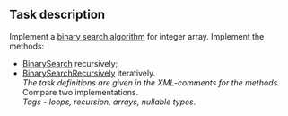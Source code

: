 ## Task description ##

Implement a [binary search algorithm](https://en.wikipedia.org/wiki/Binary_search_algorithm) for integer array. Implement the methods:
 - [BinarySearch](BinarySearchTask/ArrayExtension.cs#L27) recursively;
 - [BinarySearchRecursively](BinarySearchTask/ArrayExtension.cs#L49) iteratively.   
*The task definitions are given in the XML-comments for the methods.*   
Compare two implementations.     
*Tags - loops, recursion, arrays, nullable types*.